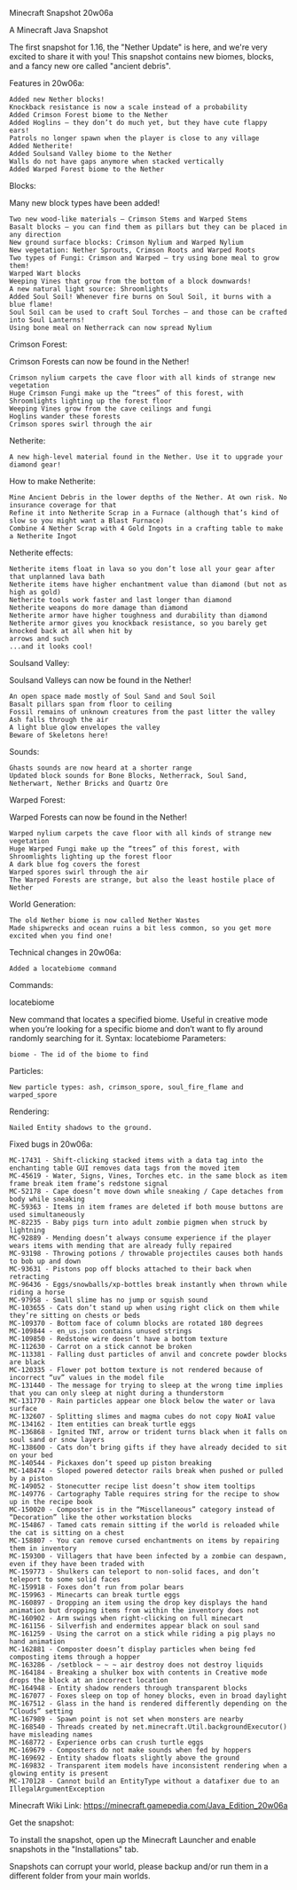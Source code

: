 
Minecraft Snapshot 20w06a

A Minecraft Java Snapshot

The first snapshot for 1.16, the "Nether Update" is here, and we're very excited to share it with you! This snapshot contains new biomes, blocks, and a fancy new ore called "ancient debris".

Features in 20w06a:

    Added new Nether blocks!
    Knockback resistance is now a scale instead of a probability
    Added Crimson Forest biome to the Nether
    Added Hoglins – they don’t do much yet, but they have cute flappy ears!
    Patrols no longer spawn when the player is close to any village
    Added Netherite!
    Added Soulsand Valley biome to the Nether
    Walls do not have gaps anymore when stacked vertically
    Added Warped Forest biome to the Nether

Blocks:

Many new block types have been added!

    Two new wood-like materials – Crimson Stems and Warped Stems
    Basalt blocks – you can find them as pillars but they can be placed in any direction
    New ground surface blocks: Crimson Nylium and Warped Nylium
    New vegetation: Nether Sprouts, Crimson Roots and Warped Roots
    Two types of Fungi: Crimson and Warped – try using bone meal to grow them!
    Warped Wart blocks
    Weeping Vines that grow from the bottom of a block downwards!
    A new natural light source: Shroomlights
    Added Soul Soil! Whenever fire burns on Soul Soil, it burns with a blue flame!
    Soul Soil can be used to craft Soul Torches – and those can be crafted into Soul Lanterns!
    Using bone meal on Netherrack can now spread Nylium

Crimson Forest:

Crimson Forests can now be found in the Nether!

    Crimson nylium carpets the cave floor with all kinds of strange new vegetation
    Huge Crimson Fungi make up the “trees” of this forest, with Shroomlights lighting up the forest floor
    Weeping Vines grow from the cave ceilings and fungi
    Hoglins wander these forests
    Crimson spores swirl through the air

Netherite:

    A new high-level material found in the Nether. Use it to upgrade your diamond gear!

How to make Netherite:

    Mine Ancient Debris in the lower depths of the Nether. At own risk. No insurance coverage for that
    Refine it into Netherite Scrap in a Furnace (although that’s kind of slow so you might want a Blast Furnace)
    Combine 4 Nether Scrap with 4 Gold Ingots in a crafting table to make a Netherite Ingot

Netherite effects:

    Netherite items float in lava so you don’t lose all your gear after that unplanned lava bath
    Netherite items have higher enchantment value than diamond (but not as high as gold)
    Netherite tools work faster and last longer than diamond
    Netherite weapons do more damage than diamond
    Netherite armor have higher toughness and durability than diamond
    Netherite armor gives you knockback resistance, so you barely get knocked back at all when hit by 
    arrows and such
    ...and it looks cool!

Soulsand Valley:

Soulsand Valleys can now be found in the Nether!

    An open space made mostly of Soul Sand and Soul Soil
    Basalt pillars span from floor to ceiling
    Fossil remains of unknown creatures from the past litter the valley
    Ash falls through the air
    A light blue glow envelopes the valley
    Beware of Skeletons here!

Sounds:

    Ghasts sounds are now heard at a shorter range
    Updated block sounds for Bone Blocks, Netherrack, Soul Sand, Netherwart, Nether Bricks and Quartz Ore

Warped Forest:

Warped Forests can now be found in the Nether!

    Warped nylium carpets the cave floor with all kinds of strange new vegetation
    Huge Warped Fungi make up the “trees” of this forest, with Shroomlights lighting up the forest floor
    A dark blue fog covers the forest
    Warped spores swirl through the air
    The Warped Forests are strange, but also the least hostile place of Nether

World Generation:

    The old Nether biome is now called Nether Wastes
    Made shipwrecks and ocean ruins a bit less common, so you get more excited when you find one!

Technical changes in 20w06a:

    Added a locatebiome command

Commands:

locatebiome

New command that locates a specified biome. Useful in creative mode when you’re
looking for a specific biome and don’t want to fly around randomly searching for it.
Syntax: locatebiome <biome>
Parameters:

    biome - The id of the biome to find

Particles:

    New particle types: ash, crimson_spore, soul_fire_flame and warped_spore

Rendering:

    Nailed Entity shadows to the ground.

Fixed bugs in 20w06a:

    MC-17431 - Shift-clicking stacked items with a data tag into the enchanting table GUI removes data tags from the moved item
    MC-45619 - Water, Signs, Vines, Torches etc. in the same block as item frame break item frame’s redstone signal
    MC-52178 - Cape doesn’t move down while sneaking / Cape detaches from body while sneaking
    MC-59363 - Items in item frames are deleted if both mouse buttons are used simultaneously
    MC-82235 - Baby pigs turn into adult zombie pigmen when struck by lightning
    MC-92889 - Mending doesn’t always consume experience if the player wears items with mending that are already fully repaired
    MC-93198 - Throwing potions / throwable projectiles causes both hands to bob up and down
    MC-93631 - Pistons pop off blocks attached to their back when retracting
    MC-96436 - Eggs/snowballs/xp-bottles break instantly when thrown while riding a horse
    MC-97958 - Small slime has no jump or squish sound
    MC-103655 - Cats don’t stand up when using right click on them while they’re sitting on chests or beds
    MC-109370 - Bottom face of column blocks are rotated 180 degrees
    MC-109844 - en_us.json contains unused strings
    MC-109850 - Redstone wire doesn’t have a bottom texture
    MC-112630 - Carrot on a stick cannot be broken
    MC-113381 - Falling dust particles of anvil and concrete powder blocks are black
    MC-120335 - Flower pot bottom texture is not rendered because of incorrect “uv” values in the model file
    MC-131440 - The message for trying to sleep at the wrong time implies that you can only sleep at night during a thunderstorm
    MC-131770 - Rain particles appear one block below the water or lava surface
    MC-132607 - Splitting slimes and magma cubes do not copy NoAI value
    MC-134162 - Item entities can break turtle eggs
    MC-136868 - Ignited TNT, arrow or trident turns black when it falls on soul sand or snow layers
    MC-138600 - Cats don’t bring gifts if they have already decided to sit on your bed
    MC-140544 - Pickaxes don’t speed up piston breaking
    MC-148474 - Sloped powered detector rails break when pushed or pulled by a piston
    MC-149052 - Stonecutter recipe list doesn’t show item tooltips
    MC-149776 - Cartography Table requires string for the recipe to show up in the recipe book
    MC-150020 - Composter is in the “Miscellaneous” category instead of “Decoration” like the other workstation blocks
    MC-154867 - Tamed cats remain sitting if the world is reloaded while the cat is sitting on a chest
    MC-158807 - You can remove cursed enchantments on items by repairing them in inventory
    MC-159300 - Villagers that have been infected by a zombie can despawn, even if they have been traded with
    MC-159773 - Shulkers can teleport to non-solid faces, and don’t teleport to some solid faces
    MC-159918 - Foxes don’t run from polar bears
    MC-159963 - Minecarts can break turtle eggs
    MC-160897 - Dropping an item using the drop key displays the hand animation but dropping items from within the inventory does not
    MC-160902 - Arm swings when right-clicking on full minecart
    MC-161156 - Silverfish and endermites appear black on soul sand
    MC-161259 - Using the carrot on a stick while riding a pig plays no hand animation
    MC-162881 - Composter doesn’t display particles when being fed composting items through a hopper
    MC-163286 - /setblock ~ ~ ~ air destroy does not destroy liquids
    MC-164184 - Breaking a shulker box with contents in Creative mode drops the block at an incorrect location
    MC-164948 - Entity shadow renders through transparent blocks
    MC-167077 - Foxes sleep on top of honey blocks, even in broad daylight
    MC-167512 - Glass in the hand is rendered differently depending on the “Clouds” setting
    MC-167989 - Spawn point is not set when monsters are nearby
    MC-168540 - Threads created by net.minecraft.Util.backgroundExecutor() have misleading names
    MC-168772 - Experience orbs can crush turtle eggs
    MC-169679 - Composters do not make sounds when fed by hoppers
    MC-169692 - Entity shadow floats slightly above the ground
    MC-169832 - Transparent item models have inconsistent rendering when a glowing entity is present
    MC-170128 - Cannot build an EntityType without a datafixer due to an IllegalArgumentException

Minecraft Wiki Link: https://minecraft.gamepedia.com/Java_Edition_20w06a

Get the snapshot:

To install the snapshot, open up the Minecraft Launcher and enable snapshots in the "Installations" tab.

Snapshots can corrupt your world, please backup and/or run them in a different folder from your main worlds.



